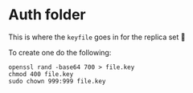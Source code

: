 # Auth folder

This is where the `keyfile` goes in for the replica set 🔑

To create one do the following:

```
openssl rand -base64 700 > file.key
chmod 400 file.key
sudo chown 999:999 file.key
```
